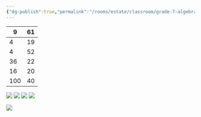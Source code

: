 ```yaml
---
{"dg-publish":true,"permalink":"/rooms/estate/classroom/grade-7-algebra/"}
---
```



| 9   | 61  |
| --- | --- |
| 4   | 19  |
| 4   | 52  |
| 36  | 22  |
| 16  | 20  |
| 100 | 40  |

![](https://i.imgur.com/CNm9jO0.png)
![](https://i.imgur.com/kynuosN.png)
![](https://i.imgur.com/vhjZO7C.png)
![](https://i.imgur.com/RYtKzPd.png)

![](https://i.imgur.com/wcOb7zV.png)